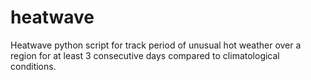 # heatwave
Heatwave python script for track period of unusual hot weather over a region for at least 3 consecutive days compared to climatological conditions.
